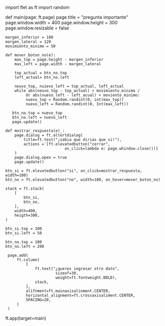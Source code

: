 import flet as ft
import random

def main(page: ft.page)
    page.title = "pregunta importante"
    page.window.width = 400
    page.window.height = 300
    page.window.resizable = false

    margen_inferior = 100
    margen_lateral = 120
    movimiento_minimo = 50

    def mover_boton_no(e):
        max_top = page.height - margen_inferior
        max_left = page.width - margen_lateral

        top_actual = btn_no.top
        left_actual= btn_no.left
        
        neuvo_top, nuievo_left = top_actual, left_actual
        while abs(neuvo_top - top_actual) < movimiento_minimo /
             Or abs(nuevo_left - left_acual) < moviento_minimo:
             nuevo_top = Random.randint(0, int(max_top))
             nuevo_left = Random.randint(0, Int(max_left))

       btn_no.top = nuevo_top
       btn_no.left = nuevo_left
       page.update()

    def mostrar_respuesta(e)_:
        page.dialog = ft.altertdialog(
            title=ft.text("¡sabia que dirias que si!"),
            actions =¨[ft.elevatedbutton("cerrar",
                              on_click=lambda e: page.whindow.close())]
        )
        page.dialog.open = true
        page.update()

    btn_si = ft.elevatedbutton("si", on_click=mostrar_respuesta, width=100)
    btn_no = ft.elevatedbutton("no", width=100, on_hover=mover_boton_no)

    stack = ft.stack(
        [
            btn_si,
            btn_no,
        ],
        width=400,
        heigth=300,
    )

    btn_si.top = 100
    btn_si.left = 50

    btn_no.top = 100
    btn_no.left = 200

     page.add(
         ft.column(
             [
                 ft.text("¿queres ingresar otro dato",
                          sizeof=30,
                          weight=ft.fontweight.BOLD),
                 stack,
             ],
             alifnment=ft.mainaxisalinment.CENTER,
             horizontal_alignment=ft.crossaxisaliment.CENTER,
             SPACING=20,
         )
     )

ft.app(target=main)

